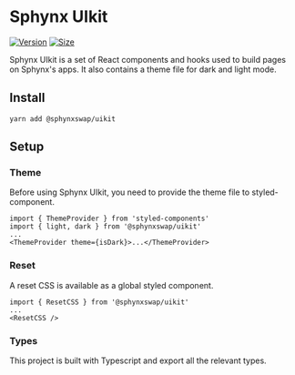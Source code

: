 # Sphynx UIkit

[![Version](https://img.shields.io/npm/v/@sphynxswap/uikit)](https://www.npmjs.com/package/@sphynxswap/uikit) [![Size](https://img.shields.io/bundlephobia/min/@sphynxswap/uikit)](https://www.npmjs.com/package/@sphynxswap/uikit)

Sphynx UIkit is a set of React components and hooks used to build pages on Sphynx's apps. It also contains a theme file for dark and light mode.

## Install

`yarn add @sphynxswap/uikit`

## Setup

### Theme

Before using Sphynx UIkit, you need to provide the theme file to styled-component.

```
import { ThemeProvider } from 'styled-components'
import { light, dark } from '@sphynxswap/uikit'
...
<ThemeProvider theme={isDark}>...</ThemeProvider>
```

### Reset

A reset CSS is available as a global styled component.

```
import { ResetCSS } from '@sphynxswap/uikit'
...
<ResetCSS />
```

### Types

This project is built with Typescript and export all the relevant types.
